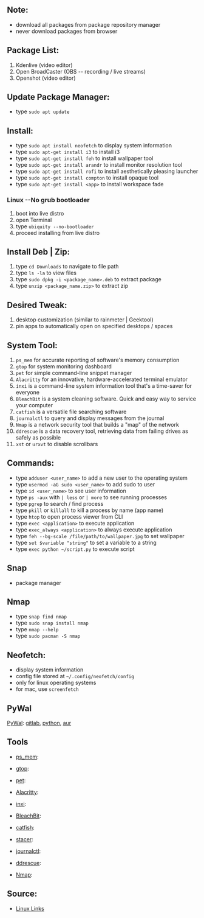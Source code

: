 ## Note:

- download all packages from package repository manager
- never download packages from browser

## Package List:

1. Kdenlive (video editor)
2. Open BroadCaster (OBS -- recording / live streams)
3. Openshot (video editor)

## Update Package Manager:

- type `sudo apt update`

## Install:

- type `sudo apt install neofetch` to display system information
- type `sudo apt-get install i3` to install i3
- type `sudo apt-get install feh` to install wallpaper tool
- type `sudo apt-get install arandr` to install monitor resolution tool
- type `sudo apt-get install rofi` to install aesthetically pleasing launcher
- type `sudo apt-get install compton` to install opaque tool
- type `sudo apt-get install <app>` to install workspace fade

### Linux --No grub bootloader

1. boot into live distro
2. open Terminal
3. type `ubiquity --no-bootloader`
4. proceed installing from live distro

## Install Deb | Zip:

1. type `cd Downloads` to navigate to file path
2. type `ls -la` to view files
3. type `sudo dpkg -i <package_name>.deb` to extract package
4. type `unzip <package_name.zip>` to extract zip

## Desired Tweak:

1. desktop customization (similar to rainmeter | Geektool)
2. pin apps to automatically open on specified desktops / spaces

## System Tool:

1. `ps_mem` for accurate reporting of software's memory consumption
2. `gtop` for system monitoring dashboard
3. `pet` for simple command-line snippet manager
4. `Alacritty` for an innovative, hardware-accelerated terminal emulator
5. `inxi` is a command-line system information tool that's a time-saver for
   everyone
6. `BleachBit` is a system cleaning software. Quick and easy way to service your
   computer
7. `catfish` is a versatile file searching software
8. `journalctl` to query and display messages from the journal
9. `Nmap` is a network security tool that builds a "map" of the network
10. `ddrescue` is a data recovery tool, retrieving data from failing drives as
    safely as possible
11. `xst` or `urxvt` to disable scrollbars

## Commands:

- type `adduser <user_name>` to add a new user to the operating system
- type `usermod -aG sudo <user_name>` to add sudo to user
- type `id <user_name>` to see user information
- type `ps -aux` with `| less` or `| more` to see running processes
- type `pgrep` to search / find process
- type `pkill` or `killall` to kill a process by name (app name)
- type `htop` to open process viewer from CLI
- type `exec <application>` to execute application
- type `exec_always <application>` to always execute application
- type `feh --bg-scale /file/path/to/wallpaper.jpg` to set wallpaper
- type `set $variable "string"` to set a variable to a string
- type `exec python ~/script.py` to execute script

## Snap

- package manager

## Nmap

- type `snap find nmap`
- type `sudo snap install nmap`
- type `nmap --help`
- type `sudo pacman -S nmap`

## Neofetch:

- display system information
- config file stored at `~/.config/neofetch/config`
- only for linux operating systems
- for mac, use `screenfetch`

## PyWal

[PyWal](https://www.reddit.com/r/unixporn/comments/arlsw9/oc_blurwal_a_python_application_for_smoothly/):
[gitlab](https://gitlab.com/BVollmerhaus/blurwal),
[python](https://pypi.org/project/BlurWal/),
[aur](https://aur.archlinux.org/packages/blurwal/)

## Tools

- [ps_mem](https://www.linuxlinks.com/essential-system-tools-ps-mem/):

- [gtop](https://www.linuxlinks.com/essential-system-tools-gtop-system-monitoring-dashboard-terminal/):

- [pet](https://www.linuxlinks.com/essential-system-tools-gtop-system-monitoring-dashboard-terminal/):

- [Alacritty](https://www.linuxlinks.com/essential-system-tools-alacritty-hardware-accelerated-terminal-emulator/):

- [inxi](https://www.linuxlinks.com/essential-system-tools-inxi-cli-system-information-tool/):

- [BleachBit](https://www.linuxlinks.com/essential-system-tools-bleachbit-open-source-system-cleaning-software/):

- [catfish](https://www.linuxlinks.com/essential-system-tools-catfish-versatile-file-searching-software/):

- [stacer](https://www.linuxlinks.com/stacer-system-optimizer-monitoring-software/):

- [journalctl](https://www.linuxlinks.com/essential-system-tools-journalctl-query-and-display-messages-from-the-journal/):

- [ddrescue](https://www.linuxlinks.com/essential-system-tools-ddrescue-data-recovery-software/):

- [Nmap](https://www.linuxlinks.com/essential-system-tools-nmap-network-security-tool/):

## Source:

- [Linux Links](https://www.linuxlinks.com/)
